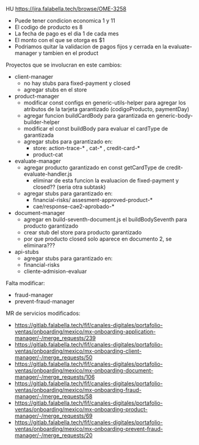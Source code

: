 HU https://jira.falabella.tech/browse/OME-3258

* Puede tener condicion economica 1 y 11
* El codigo de producto es 8
* La fecha de pago es el dia 1 de cada mes
* El monto con el que se otorga es $1
* Podriamos quitar la validacion de pagos fijos y cerrada en la evaluate-manager y tambien en el product

Proyectos que se involucran en este cambios:
- client-manager 
	- no hay stubs para fixed-payment y closed
	- agregar stubs en el store
- product-manager
	- modificar const configs en generic-utils-helper para agregar los atributos de la tarjeta garantizado (codigoProducto, paymentDay)
	- agregar funcion buildCardBody para garantizada en generic-body-builder-helper
	- modificar el const buildBody para evaluar el cardType de garantizada
	- agregar stubs para garantizado en:
		- store: action-trace-* , cat-* , credit-card-*
		- product-cat
- evaluate-manager
	- agregar producto garantizado en const getCardType de credit-evaluate-handler.js 
		- eliminar de esta funcion la evaluacion de fixed-payment y closed?? (seria otra subtask)
	- agregar stubs para garantizado en:
		- financial-risks/ assesment-approved-product-*
		- cae/response-cae2-aprobado-*
- document-manager
	- agregar en build-seventh-document.js el buildBodySeventh para producto garantizado
	- crear stub del store para producto garantizado
	- por que producto closed solo aparece en documento 2, se eliminara???
- api-stubs
	- agregar stubs para garantizado en:
	- financial-risks
	- cliente-admision-evaluar



Falta modificar:
- fraud-manager
- prevent-fraud-manager

MR de servicios modificados:
- https://gitlab.falabella.tech/fif/canales-digitales/portafolio-ventas/onboarding/mexico/mx-onboarding-application-manager/-/merge_requests/239
- https://gitlab.falabella.tech/fif/canales-digitales/portafolio-ventas/onboarding/mexico/mx-onboarding-client-manager/-/merge_requests/50
- https://gitlab.falabella.tech/fif/canales-digitales/portafolio-ventas/onboarding/mexico/mx-onboarding-document-manager/-/merge_requests/106
- https://gitlab.falabella.tech/fif/canales-digitales/portafolio-ventas/onboarding/mexico/mx-onboarding-fraud-manager/-/merge_requests/58
- https://gitlab.falabella.tech/fif/canales-digitales/portafolio-ventas/onboarding/mexico/mx-onboarding-product-manager/-/merge_requests/69
- https://gitlab.falabella.tech/fif/canales-digitales/portafolio-ventas/onboarding/mexico/mx-onboarding-prevent-fraud-manager/-/merge_requests/20
